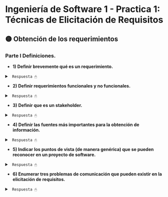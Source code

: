 # Ingeniería de Software 1 - Practica 1: Técnicas de Elicitación de Requisitos


## 🟡 Obtención de los requerimientos

### Parte I Definiciones.

* **1) Definir brevemente qué es un requerimiento.**

<details><summary> <code> Respuesta 🖱 </code></summary><br>

~~~
Al hablar de las necesidades del cliente en términos más técnicos, hablamos de requerimientos. Un Requerimiento es una característica del sistema o una descripción de algo que el sistema es capaz de hacer con el objeto de satisfacer el propósito del sistema.
La IEEE-Std-610 define a los requerimientos como:
a) Condición o capacidad que necesita el usuario para resolver un problema o alcanzar un objetivo.
b) Condición o capacidad que debe satisfacer o poseer un sistema o una componente de un sistema para satisfacer un contrato, un estándar, una especificación u otro documento formalmente impuesto.</p>
c) Representación documentada de los requerimientos, de una condición o capacidad.</p>
~~~

</details>

* **2) Definir requerimientos funcionales y no funcionales.**

<details><summary> <code> Respuesta 🖱 </code></summary><br>

<p style="text-align: justify;">

</p>

</details>

* **3) Definir que es un stakeholder.**

<details><summary> <code> Respuesta 🖱 </code></summary><br>

<p style="text-align: justify;">

</p>

</details>

* **4) Definir las fuentes más importantes para la obtención de información.**

<details><summary> <code> Respuesta 🖱 </code></summary><br>

<p style="text-align: justify;">

</p>

</details>

* **5) Indicar los puntos de vista (de manera genérica) que se pueden reconocer en un proyecto de software.**

<details><summary> <code> Respuesta 🖱 </code></summary><br>

<p style="text-align: justify;">

</p>

</details>

* **6) Enumerar tres problemas de comunicación que pueden existir en la elicitación de requisitos.**

<details><summary> <code> Respuesta 🖱 </code></summary><br>

<p style="text-align: justify;">

</p>

</details>